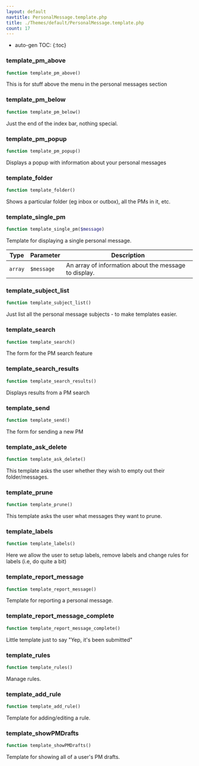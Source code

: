 ```yaml
---
layout: default
navtitle: PersonalMessage.template.php
title: ./Themes/default/PersonalMessage.template.php
count: 17
---
```

* auto-gen TOC:
{:toc}
### template_pm_above

```php
function template_pm_above()
```
This is for stuff above the menu in the personal messages section



### template_pm_below

```php
function template_pm_below()
```
Just the end of the index bar, nothing special.



### template_pm_popup

```php
function template_pm_popup()
```
Displays a popup with information about your personal messages



### template_folder

```php
function template_folder()
```
Shows a particular folder (eg inbox or outbox), all the PMs in it, etc.



### template_single_pm

```php
function template_single_pm($message)
```
Template for displaying a single personal message.



Type|Parameter|Description
---|---|---
`array`|`$message`|An array of information about the message to display.

### template_subject_list

```php
function template_subject_list()
```
Just list all the personal message subjects - to make templates easier.



### template_search

```php
function template_search()
```
The form for the PM search feature



### template_search_results

```php
function template_search_results()
```
Displays results from a PM search



### template_send

```php
function template_send()
```
The form for sending a new PM



### template_ask_delete

```php
function template_ask_delete()
```
This template asks the user whether they wish to empty out their folder/messages.



### template_prune

```php
function template_prune()
```
This template asks the user what messages they want to prune.



### template_labels

```php
function template_labels()
```
Here we allow the user to setup labels, remove labels and change rules for labels (i.e, do quite a bit)



### template_report_message

```php
function template_report_message()
```
Template for reporting a personal message.



### template_report_message_complete

```php
function template_report_message_complete()
```
Little template just to say "Yep, it's been submitted"



### template_rules

```php
function template_rules()
```
Manage rules.



### template_add_rule

```php
function template_add_rule()
```
Template for adding/editing a rule.



### template_showPMDrafts

```php
function template_showPMDrafts()
```
Template for showing all of a user's PM drafts.



